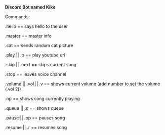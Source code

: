 **Discord Bot named Kiko**


Commands:

.hello == says hello to the user

.master == master info

.cat == sends random cat picture

.play || .p == play youtube url

.skip || .next == skips current song

.stop == leaves voice channel

.volume || .vol || .v == shows current volume (add number to set the volume (.vol 2))

.np == shows song currently playing

.queue || .q == shows queue

.pause || .pp == pauses song

.resume || .r == resumes song
